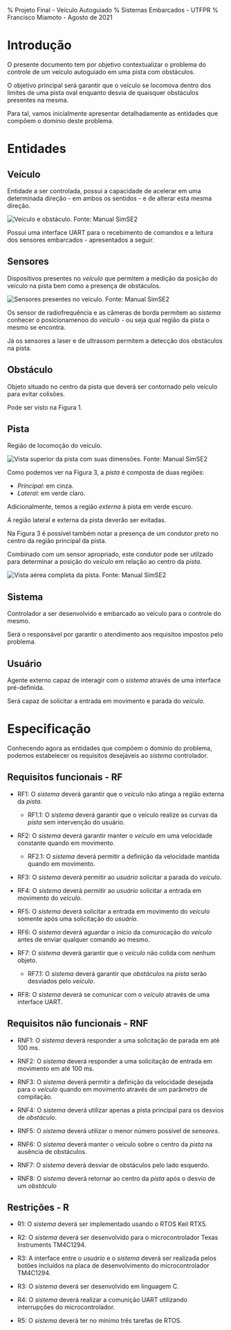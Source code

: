 % Projeto Final - Veículo Autoguiado
% Sistemas Embarcados - UTFPR
% Francisco Miamoto - Agosto de 2021

# Introdução 

O presente documento tem por objetivo contextualizar o problema do controle de um
veículo autoguiado em uma pista com obstáculos.

O objetivo principal será garantir que o veículo se locomova dentro dos limites de uma pista oval enquanto desvia de quaisquer obstáculos presentes na mesma.

Para tal, vamos inicialmente apresentar detalhadamente as entidades que compõem o domínio deste problema.

# Entidades

##  Veículo
Entidade a ser controlada, possui a capacidade de acelerar em uma determinada direção - em ambos os sentidos - e de alterar esta mesma direção.

![Veículo e obstáculo. Fonte: Manual SimSE2](./img/obstacle.png)

Possui uma interface UART para o recebimento de comandos e a leitura dos sensores embarcados - apresentados a seguir.

## Sensores
Dispositivos presentes no *veículo* que permitem a medição da posição do veículo 
na pista bem como a presença de obstáculos.

![Sensores presentes no *veículo*. Fonte: Manual SimSE2](./img/sensors.png)

Os sensor de radiofrequência e as câmeras de borda permitem ao *sistema* conhecer
o posicionamenoo do *veículo* - ou seja qual região da pista o mesmo se encontra.

Já os sensores a laser e de ultrassom permitem a detecção dos obstáculos na pista.

## Obstáculo
Objeto situado no centro da pista que deverá ser contornado pelo veículo para evitar colisões.

Pode ser visto na Figura 1.

## Pista

Região de locomoção do veículo.

![Vista superior da pista com suas dimensões. Fonte: Manual SimSE2](./img/pista.png)

Como podemos ver na Figura 3, a *pista* é composta de duas regiões:

- *Principal*: em cinza.
- *Lateral*: em verde claro.

Adicionalmente, temos a região *externa* à pista em verde escuro.

A região lateral e externa da pista deverão ser evitadas.

Na Figura 3 é possível também notar a presença de um condutor preto no centro da região principal da pista.

Combinado com um sensor apropriado, este condutor pode ser utilzado para determinar
a posição do *veículo* em relação ao centro da *pista*.

![Vista aérea completa da pista. Fonte: Manual SimSE2](./img/pista2.png)

## Sistema
Controlador a ser desenvolvido e embarcado ao veículo para o controle do mesmo.

Será o responsável por garantir o atendimento aos requisitos impostos pelo problema.

## Usuário
Agente externo capaz de interagir com o *sistema* através de uma interface pré-definida.

Será capaz de solicitar a entrada em movimento e parada do *veículo*.

# Especificação

Conhecendo agora as entidades que compõem o dominío do problema, podemos estabelecer os requisitos desejáveis ao *sistema* controlador.

## Requisitos funcionais - RF

- RF1: O *sistema* deverá garantir que o *veículo* não atinga a região externa da *pista*.
    - RF1.1: O *sistema* deverá garantir que o veículo realize as curvas da *pista* sem intervenção do usuário.

- RF2: O *sistema* deverá garantir manter o *veículo* em uma velocidade constante quando em movimento.
    - RF2.1: O *sistema* deverá permitir a definição da velocidade mantida quando em movimento.

- RF3: O *sistema* deverá permitir ao *usuário* solicitar a parada do *veículo*.

- RF4: O *sistema* deverá permitir ao *usuário* solicitar a entrada em movimento do *veículo*.

- RF5: O *sistema* deverá solicitar a entrada em movimento do *veículo* somente após uma solicitação do *usuário*.

- RF6: O *sistema* deverá aguardar o início da comunicação do *veículo* antes de enviar qualquer comando ao mesmo.

- RF7: O *sistema* deverá garantir que o *veículo* não colida com nenhum objeto.
    - RF7.1: O *sistema* deverá garantir que *obstáculos* na *pista* serão desviados pelo *veículo*.

- RF8: O *sistema* deverá se comunicar com o *veículo* através de uma interface UART.

## Requisitos não funcionais - RNF

- RNF1: O *sistema* deverá responder a uma solicitação de parada em até 100 ms.

- RNF2: O *sistema* deverá responder a uma solicitação de entrada em movimento em até 100 ms.

- RNF3: O *sistema* deverá permitir a definição da velocidade desejada para o *veículo* quando em movimento através de um parâmetro de compilação.

- RNF4: O *sistema* deverá utilizar apenas a pista principal para os desvios de *obstáculo*.

- RNF5: O *sistema* deverá utilizar o menor número possível de *sensores*.

- RNF6: O *sistema* deverá manter o veículo sobre o centro da *pista* na ausência de obstáculos.

- RNF7: O *sistema* deverá desviar de obstáculos pelo lado esquerdo.

- RNF8: O *sistema* deverá retornar ao centro da *pista* após o desvio de um *obstáculo*

## Restrições - R
- R1: O *sistema* deverá ser implementado usando o RTOS Keil RTX5.

- R2: O *sistema* deverá ser desenvolvido para o microcontrolador Texas Instruments 
TM4C1294.

- R3: A interface entre o *usuário* e o *sistema* deverá ser realizada pelos botões incluídos na placa de desenvolvimento do microcontrolador TM4C1294.

- R3: O *sistema* deverá ser desenvolvido em linguagem C.

- R4: O *sistema* deverá realizar a comunição UART utilizando interrupções do microcontrolador.

- R5: O *sistema* deverá ter no mínimo três tarefas de RTOS.